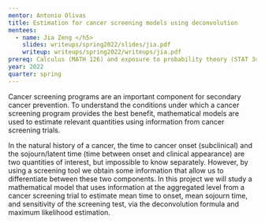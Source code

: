 ```yaml
---
mentor: Antonio Olivas
title: Estimation for cancer screening models using deconvolution
mentees:
  - name: Jia Zeng </h5>
    slides: writeups/spring2022/slides/jia.pdf
    writeup: writeups/spring2022/writeups/jia.pdf
prereq: Calculus (MATH 126) and exposure to probability theory (STAT 340).
year: 2022
quarter: spring
---
```

Cancer screening programs are an important component for secondary cancer prevention. To understand the conditions under which a cancer screening program provides the best benefit, mathematical models are used to estimate relevant quantities using information from cancer screening trials.

In the natural history of a cancer, the time to cancer onset (subclinical) and the sojourn/latent time (time between onset and clinical appearance) are two quantities of interest, but impossible to know separately.  However, by using a screening tool we obtain some information that allow us to differentiate between these two components.
In this project we will study a mathematical model that uses information at the aggregated level from a cancer screening trial to estimate mean time to onset, mean sojourn time, and sensitivity of the screening test, via the deconvolution formula and maximum likelihood estimation.
